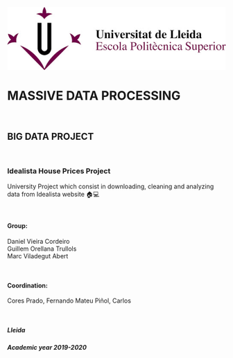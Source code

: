 ![](/logo.jpg)


# MASSIVE DATA PROCESSING

<br/>

## BIG DATA PROJECT

<br/>

### Idealista House Prices Project

University Project which consist in downloading, cleaning and analyzing data from Idealista website 🏠💻

<br/>

#### Group:
Daniel Vieira Cordeiro</br>
Guillem Orellana Trullols</br>
Marc Viladegut Abert


<br/>

#### Coordination:
Cores Prado, Fernando
Mateu Piñol, Carlos


<br/>

##### Lleida
##### Academic year 2019-2020

<br/>
